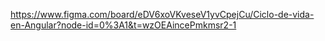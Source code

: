https://www.figma.com/board/eDV6xoVKveseV1yvCpejCu/Ciclo-de-vida-en-Angular?node-id=0%3A1&t=wzOEAincePmkmsr2-1